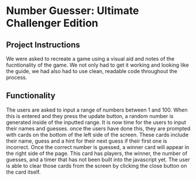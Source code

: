 # Number Guesser: Ultimate Challenger Edition
## Project Instructions
We were asked to recreate a game using a visual aid and notes of the fucntionality of the game. We not only had to get it
working and looking like the guide, we had also had to use clean, readable code throughout the process.

## Functionality
The users are asked to input a range of numbers between 1 and 100. When this is entered and they press the update button,
a random number is generated inside of the inputted range. It is now time for the users to input their names and guesses.
once the users have done this, they are prompted with cards on the bottom of the left side of the screen. These cards
include their name, guess and a hint for their next guess if their first one is incorrect. Once the correct number is
guessed, a winner card will appear in the right side of the page. This card has players, the winner, the number of
guesses, and a timer that has not been built into the javascript yet. The user is able to clear those cards from the screen
by clicking the close button on the card itself.
